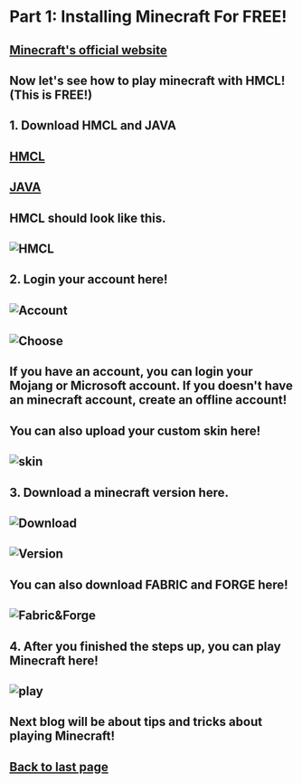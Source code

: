# Part 1: Installing Minecraft For FREE!
## [Minecraft's official website](https://www.minecraft.net/en-us)
## Now let's see how to play minecraft with HMCL! (This is FREE!)

## 1. Download HMCL and JAVA
## [HMCL](https://hmcl.huangyuhui.net/download/) 
## [JAVA](https://www.oracle.com/java/technologies/javase/jdk18-archive-downloads.html/)
## HMCL should look like this. 
## ![HMCL](https://henrypersonalweb.github.io/pictures/hmcl.png)

## 2. Login your account here!
## ![Account](https://henrypersonalweb.github.io/pictures/account.png)
## ![Choose](https://henrypersonalweb.github.io/pictures/accounts.png)

## If you have an account, you can login your Mojang or Microsoft account. If you doesn't have an minecraft account, create an offline account!

## You can also upload your custom skin here!
## ![skin](https://henrypersonalweb.github.io/pictures/skin.png)


## 3. Download a minecraft version here. 
## ![Download](https://henrypersonalweb.github.io/pictures/download.png)
## ![Version](https://henrypersonalweb.github.io/pictures/versions.png)
## You can also download FABRIC and FORGE here!
## ![Fabric&Forge](https://henrypersonalweb.github.io/pictures/fabrics.png)

## 4. After you finished the steps up, you can play Minecraft here! 
## ![play](https://henrypersonalweb.github.io/pictures/play.png)
## Next blog will be about tips and tricks about playing Minecraft!
## [Back to last page](https://henrypersonalweb.github.io/blog/minecraft/)
